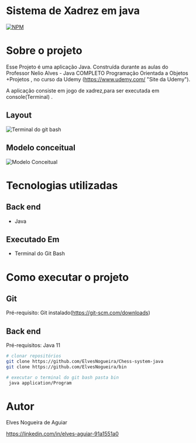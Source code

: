 # Sistema de Xadrez em java 
[![NPM](https://img.shields.io/npm/l/react)](https://github.com/ElvesNogueira/Chess-system-java/blob/main/LICENSE) 

# Sobre o projeto
Esse Projeto é uma aplicação Java. Construída durante as aulas do Professor Nelio Alves - Java COMPLETO Programação Orientada a Objetos +Projetos
, no curso da Udemy (https://www.udemy.com/ "Site da Udemy").

A aplicação consiste em jogo de xadrez,para ser executada em console(Terminal) .

## Layout
![Terminal do git bash](https://github.com/ElvesNogueira/assets/blob/master/Layout1.png)

## Modelo conceitual
![Modelo Conceitual](https://github.com/acenelio/chess-system-design/blob/master/chess-system-design.png)

# Tecnologias utilizadas
## Back end
- Java

## Executado Em
- Terminal do Git Bash 

# Como executar o projeto
## Git 
Pré-requisito: Git instalado(https://git-scm.com/downloads)
## Back end
Pré-requisitos: Java 11


```bash
# clonar repositórios
git clone https://github.com/ElvesNogueira/Chess-system-java
git clone https://github.com/ElvesNogueira/bin

# executar o terminal do git bash pasta bin
 java application/Program


```

# Autor

Elves Nogueira de Aguiar

https://linkedin.com/in/elves-aguiar-91a1551a0

